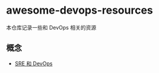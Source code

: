 # awesome-devops-resources

本仓库记录一些和 DevOps 相关的资源

## 概念

- [SRE 和 DevOps](https://wsgzao.github.io/post/sre-vs-devops/)

